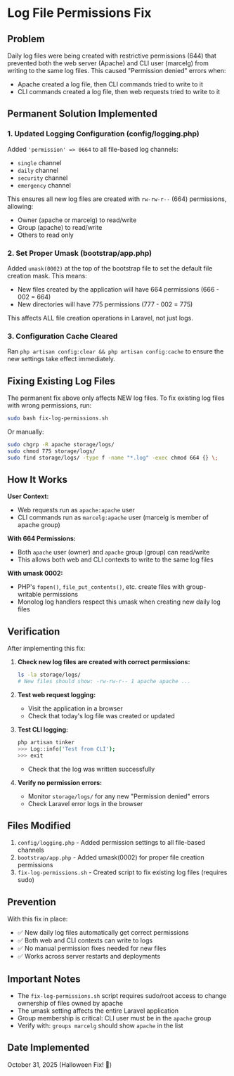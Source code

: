 # Log File Permissions Fix

## Problem
Daily log files were being created with restrictive permissions (644) that prevented both the web server (Apache) and CLI user (marcelg) from writing to the same log files. This caused "Permission denied" errors when:
- Apache created a log file, then CLI commands tried to write to it
- CLI commands created a log file, then web requests tried to write to it

## Permanent Solution Implemented

### 1. Updated Logging Configuration (config/logging.php)
Added `'permission' => 0664` to all file-based log channels:
- `single` channel
- `daily` channel
- `security` channel
- `emergency` channel

This ensures all new log files are created with `rw-rw-r--` (664) permissions, allowing:
- Owner (apache or marcelg) to read/write
- Group (apache) to read/write
- Others to read only

### 2. Set Proper Umask (bootstrap/app.php)
Added `umask(0002)` at the top of the bootstrap file to set the default file creation mask. This means:
- New files created by the application will have 664 permissions (666 - 002 = 664)
- New directories will have 775 permissions (777 - 002 = 775)

This affects ALL file creation operations in Laravel, not just logs.

### 3. Configuration Cache Cleared
Ran `php artisan config:clear && php artisan config:cache` to ensure the new settings take effect immediately.

## Fixing Existing Log Files

The permanent fix above only affects NEW log files. To fix existing log files with wrong permissions, run:

```bash
sudo bash fix-log-permissions.sh
```

Or manually:
```bash
sudo chgrp -R apache storage/logs/
sudo chmod 775 storage/logs/
sudo find storage/logs/ -type f -name "*.log" -exec chmod 664 {} \;
```

## How It Works

**User Context:**
- Web requests run as `apache:apache` user
- CLI commands run as `marcelg:apache` user (marcelg is member of apache group)

**With 664 Permissions:**
- Both `apache` user (owner) and `apache` group (group) can read/write
- This allows both web and CLI contexts to write to the same log files

**With umask 0002:**
- PHP's `fopen()`, `file_put_contents()`, etc. create files with group-writable permissions
- Monolog log handlers respect this umask when creating new daily log files

## Verification

After implementing this fix:

1. **Check new log files are created with correct permissions:**
   ```bash
   ls -la storage/logs/
   # New files should show: -rw-rw-r-- 1 apache apache ...
   ```

2. **Test web request logging:**
   - Visit the application in a browser
   - Check that today's log file was created or updated

3. **Test CLI logging:**
   ```bash
   php artisan tinker
   >>> Log::info('Test from CLI');
   >>> exit
   ```
   - Check that the log was written successfully

4. **Verify no permission errors:**
   - Monitor `storage/logs/` for any new "Permission denied" errors
   - Check Laravel error logs in the browser

## Files Modified

1. `config/logging.php` - Added permission settings to all file-based channels
2. `bootstrap/app.php` - Added umask(0002) for proper file creation permissions
3. `fix-log-permissions.sh` - Created script to fix existing log files (requires sudo)

## Prevention

With this fix in place:
- ✅ New daily log files automatically get correct permissions
- ✅ Both web and CLI contexts can write to logs
- ✅ No manual permission fixes needed for new files
- ✅ Works across server restarts and deployments

## Important Notes

- The `fix-log-permissions.sh` script requires sudo/root access to change ownership of files owned by apache
- The umask setting affects the entire Laravel application
- Group membership is critical: CLI user must be in the `apache` group
- Verify with: `groups marcelg` should show `apache` in the list

## Date Implemented
October 31, 2025 (Halloween Fix! 🎃)
